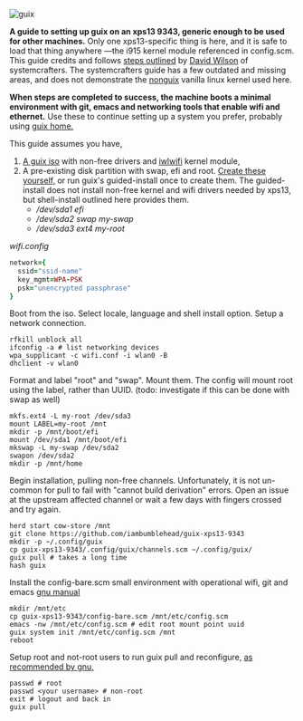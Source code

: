 ![guix](https://upload.wikimedia.org/wikipedia/commons/8/81/Guix_logo.svg)

**A guide to setting up guix on an xps13 9343, generic enough to be used for other machines.** Only one xps13-specific thing is here, and it is safe to load that thing anywhere —the i915 kernel module referenced in config.scm. This guide credits and follows [steps outlined][1] by [David Wilson][2] of systemcrafters. The systemcrafters guide has a few outdated and missing areas, and does not demonstrate the [nonguix][9] vanilla linux kernel used here.

**When steps are completed to success, the machine boots a minimal environment with git, emacs and networking tools that enable wifi and ethernet.** Use these to continue setting up a system you prefer, probably using [guix home.][6]

This guide assumes you have,
 1. [A guix iso][0] with non-free drivers and [iwlwifi][7] kernel module,
 2. A pre-existing disk partition with swap, efi and root. [Create these yourself,][8] or run guix's guided-install once to create them. The guided-install does not install non-free kernel and wifi drivers needed by xps13, but shell-install outlined here provides them.
    * _/dev/sda1 efi_
    * _/dev/sda2 swap my-swap_
    * _/dev/sda3 ext4 my-root_

_wifi.config_
```ruby
network={
  ssid="ssid-name"
  key_mgmt=WPA-PSK
  psk="unencrypted passphrase"
}
```

Boot from the iso. Select locale, language and shell install option. Setup a network connection.
```console
rfkill unblock all
ifconfig -a # list networking devices
wpa_supplicant -c wifi.conf -i wlan0 -B
dhclient -v wlan0
```

Format and label "root" and "swap". Mount them. The config will mount root using the label, rather than UUID. (todo: investigate if this can be done with swap as well)
```console
mkfs.ext4 -L my-root /dev/sda3
mount LABEL=my-root /mnt
mkdir -p /mnt/boot/efi
mount /dev/sda1 /mnt/boot/efi
mkswap -L my-swap /dev/sda2
swapon /dev/sda2
mkdir -p /mnt/home
```

Begin installation, pulling non-free channels. Unfortunately, it is not un-common for pull to fail with "cannot build derivation" errors. Open an issue at the upstream affected channel or wait a few days with fingers crossed and try again.
```console
herd start cow-store /mnt
git clone https://github.com/iambumblehead/guix-xps13-9343
mkdir -p ~/.config/guix
cp guix-xps13-9343/.config/guix/channels.scm ~/.config/guix/
guix pull # takes a long time
hash guix
```

Install the config-bare.scm small environment with operational wifi, git and emacs  [gnu manual][4]
```console
mkdir /mnt/etc
cp guix-xps13-9343/config-bare.scm /mnt/etc/config.scm
emacs -nw /mnt/etc/config.scm # edit root mount point uuid
guix system init /mnt/etc/config.scm /mnt
reboot
```

Setup root and not-root users to run guix pull and reconfigure, [as recommended by gnu,][5]
```console
passwd # root
passwd <your username> # non-root
exit # logout and back in
guix pull
```

[0]: https://github.com/SystemCrafters/guix-installer/releases/latest
[1]: https://wiki.systemcrafters.cc/guix/nonguix-installation-guide
[2]: https://github.com/daviwil/
[4]: https://guix.gnu.org/manual/en/html_node/Proceeding-with-the-Installation.html
[5]: https://guix.gnu.org/en/manual/en/html_node/After-System-Installation.html#After-System-Installation
[6]: https://guix.gnu.org/manual/devel/en/html_node/Home-Configuration.html
[7]: https://wiki.gentoo.org/wiki/Iwlwifi
[8]: https://guix.gnu.org/manual/en/html_node/Keyboard-Layout-and-Networking-and-Partitioning.html#Disk-Partitioning
[9]: https://gitlab.com/nonguix/nonguix
